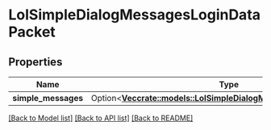 # LolSimpleDialogMessagesLoginDataPacket

## Properties

Name | Type | Description | Notes
------------ | ------------- | ------------- | -------------
**simple_messages** | Option<[**Vec<crate::models::LolSimpleDialogMessagesSimpleMessage>**](LolSimpleDialogMessagesSimpleMessage.md)> |  | [optional]

[[Back to Model list]](../README.md#documentation-for-models) [[Back to API list]](../README.md#documentation-for-api-endpoints) [[Back to README]](../README.md)


